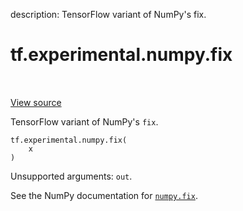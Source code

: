 description: TensorFlow variant of NumPy's fix.

<div itemscope itemtype="http://developers.google.com/ReferenceObject">
<meta itemprop="name" content="tf.experimental.numpy.fix" />
<meta itemprop="path" content="Stable" />
</div>

# tf.experimental.numpy.fix

<!-- Insert buttons and diff -->

<table class="tfo-notebook-buttons tfo-api nocontent" align="left">

</table>

<a target="_blank" class="external" href="/code/stable/tensorflow/python/ops/numpy_ops/np_math_ops.py">View source</a>



TensorFlow variant of NumPy's `fix`.


<pre class="devsite-click-to-copy prettyprint lang-py tfo-signature-link">
<code>tf.experimental.numpy.fix(
    x
)
</code></pre>



<!-- Placeholder for "Used in" -->

Unsupported arguments: `out`.

See the NumPy documentation for [`numpy.fix`](https://numpy.org/doc/stable/reference/generated/numpy.fix.html).